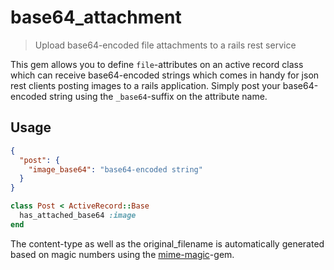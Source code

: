 base64_attachment
=================

> Upload base64-encoded file attachments to a rails rest service

This gem allows you to define `file`-attributes on an active record class which can receive base64-encoded strings which comes in handy for json rest clients posting images to a rails application.
Simply post your base64-encoded string using the `_base64`-suffix on the attribute name.

Usage
-----

```json
{
  "post": {
    "image_base64": "base64-encoded string"
  }
}
```

```ruby
class Post < ActiveRecord::Base
  has_attached_base64 :image
end
```

The content-type as well as the original_filename is automatically generated based on magic numbers using the [mime-magic](https://github.com/minad/mimemagic)-gem.
